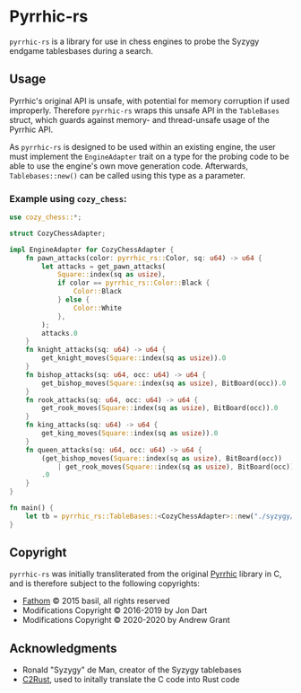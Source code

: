# Pyrrhic-rs

`pyrrhic-rs` is a library for use in chess engines to probe the Syzygy endgame tablesbases during a search.

## Usage
Pyrrhic's original API is unsafe, with potential for memory corruption if used improperly. Therefore `pyrrhic-rs` wraps this unsafe API in the `TableBases` struct, which guards against memory- and thread-unsafe usage of the Pyrrhic API.


As `pyrrhic-rs` is designed to be used within an existing engine, the user must implement the `EngineAdapter` trait on a type for the probing code to be able to use the engine's own move generation code. Afterwards, `Tablebases::new()` can be called using this type as a parameter.

### Example using `cozy_chess`:

```rust
use cozy_chess::*;

struct CozyChessAdapter;

impl EngineAdapter for CozyChessAdapter {
    fn pawn_attacks(color: pyrrhic_rs::Color, sq: u64) -> u64 {
        let attacks = get_pawn_attacks(
            Square::index(sq as usize),
            if color == pyrrhic_rs::Color::Black {
                Color::Black
            } else {
                Color::White
            },
        );
        attacks.0
    }
    fn knight_attacks(sq: u64) -> u64 {
        get_knight_moves(Square::index(sq as usize)).0
    }
    fn bishop_attacks(sq: u64, occ: u64) -> u64 {
        get_bishop_moves(Square::index(sq as usize), BitBoard(occ)).0
    }
    fn rook_attacks(sq: u64, occ: u64) -> u64 {
        get_rook_moves(Square::index(sq as usize), BitBoard(occ)).0
    }
    fn king_attacks(sq: u64) -> u64 {
        get_king_moves(Square::index(sq as usize)).0
    }
    fn queen_attacks(sq: u64, occ: u64) -> u64 {
        (get_bishop_moves(Square::index(sq as usize), BitBoard(occ))
            | get_rook_moves(Square::index(sq as usize), BitBoard(occ)))
        .0
    }
}

fn main() {
    let tb = pyrrhic_rs::TableBases::<CozyChessAdapter>::new("./syzygy/tb345:./syzygy/tb6:./syzygy/tb7").unwrap();
}
```

## Copyright
`pyrrhic-rs` was initially transliterated from the original [Pyrrhic](https://github.com/AndyGrant/Pyrrhic) library in C, and is therefore subject to the following copyrights:

- [Fathom](https://github.com/basil00/Fathom) © 2015 basil, all rights reserved
- Modifications Copyright © 2016-2019 by Jon Dart
- Modifications Copyright © 2020-2020 by Andrew Grant

## Acknowledgments
- Ronald "Syzygy" de Man, creator of the Syzygy tablebases
- [C2Rust](https://github.com/immunant/c2rust), used to initally translate the C code into Rust code